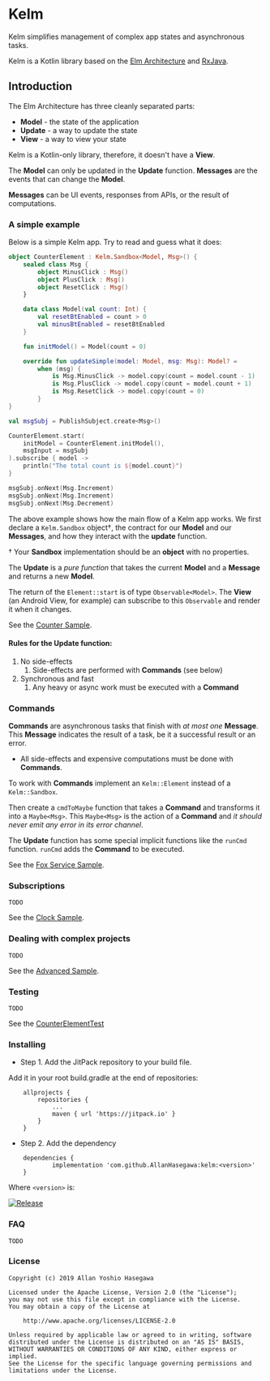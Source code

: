 # Kelm

Kelm simplifies management of complex app states and asynchronous tasks.

Kelm is a Kotlin library based on the [Elm Architecture](https://guide.elm-lang.org/architecture) and [RxJava](http://reactivex.io/).

## Introduction

The Elm Architecture has three cleanly separated parts:

- **Model** - the state of the application
- **Update** - a way to update the state
- **View** - a way to view your state

Kelm is a Kotlin-only library, therefore, it doesn't have a **View**.

The **Model** can only be updated in the **Update** function. **Messages** are the events that can change the **Model**.

**Messages** can be UI events, responses from APIs, or the result of computations.

### A simple example

Below is a simple Kelm app. Try to read and guess what it does:

```kotlin
object CounterElement : Kelm.Sandbox<Model, Msg>() {
    sealed class Msg {
        object MinusClick : Msg()
        object PlusClick : Msg()
        object ResetClick : Msg()
    }

    data class Model(val count: Int) {
        val resetBtEnabled = count > 0
        val minusBtEnabled = resetBtEnabled
    }

    fun initModel() = Model(count = 0)

    override fun updateSimple(model: Model, msg: Msg): Model? =
        when (msg) {
            is Msg.MinusClick -> model.copy(count = model.count - 1)
            is Msg.PlusClick -> model.copy(count = model.count + 1)
            is Msg.ResetClick -> model.copy(count = 0)
        }
}

val msgSubj = PublishSubject.create<Msg>()

CounterElement.start(
    initModel = CounterElement.initModel(),
    msgInput = msgSubj
).subscribe { model ->
    println("The total count is ${model.count}")
}

msgSubj.onNext(Msg.Increment)
msgSubj.onNext(Msg.Increment)
msgSubj.onNext(Msg.Decrement)
``` 

The above example shows how the main flow of a Kelm app works.
We first declare a `Kelm.Sandbox` object†, the contract for our **Model** and our **Messages**,
and how they interact with the **update** function. 

† Your **Sandbox** implementation should be an **object** with no properties.

The **Update** is a *pure function* that takes the current **Model** and a **Message** and returns a new **Model**.

The return of the `Element::start` is of type `Observable<Model>`.
The **View** (an Android View, for example) can subscribe to this `Observable` and render it when it changes.

See the [Counter Sample](sample-android/src/main/java/kelm/sample/CounterSampleActivity.kt).

#### Rules for the **Update** function:

1. No side-effects
    1. Side-effects are performed with **Commands** (see below)
1. Synchronous and fast
    1. Any heavy or async work must be executed with a **Command** 

### Commands

**Commands** are asynchronous tasks that finish with *at most one* **Message**.
This **Message** indicates the result of a task, be it a successful result
or an error.

* All side-effects and expensive computations must be done with **Commands**.

To work with **Commands** implement an ``Kelm::Element`` instead of a ``Kelm::Sandbox``.

Then create a `cmdToMaybe` function that takes a **Command** and transforms it into a `Maybe<Msg>`.
This `Maybe<Msg>` is the action of a **Command** and *it should never emit any error in its error channel*.

The **Update** function has some special implicit functions like the `runCmd` function. `runCmd` adds the **Command** to be executed.

See the [Fox Service Sample](sample-android/src/main/java/kelm/sample/FoxServiceSampleActivity.kt).

### Subscriptions

```
TODO
```

See the [Clock Sample](sample-android/src/main/java/kelm/sample/ClockSampleActivity.kt).

### Dealing with complex projects

```
TODO
```

See the [Advanced Sample](sample-android/src/main/java/kelm/sample/signUp).

### Testing

```
TODO
```

See the [CounterElementTest](sample-android/src/test/java/kelm/sample/CounterElementTest.kt)

### Installing

* Step 1. Add the JitPack repository to your build file.

Add it in your root build.gradle at the end of repositories:

```
	allprojects {
		repositories {
			...
			maven { url 'https://jitpack.io' }
		}
	}
```

* Step 2. Add the dependency

```
	dependencies {
	        implementation 'com.github.AllanHasegawa:kelm:<version>'
	}
```

Where `<version>` is:

[![Release](https://jitpack.io/v/AllanHasegawa/kelm.svg)](https://jitpack.io/#AllanHasegawa/kelm)

### FAQ

```
TODO
```

### License

```
Copyright (c) 2019 Allan Yoshio Hasegawa

Licensed under the Apache License, Version 2.0 (the "License");
you may not use this file except in compliance with the License.
You may obtain a copy of the License at

    http://www.apache.org/licenses/LICENSE-2.0

Unless required by applicable law or agreed to in writing, software
distributed under the License is distributed on an "AS IS" BASIS,
WITHOUT WARRANTIES OR CONDITIONS OF ANY KIND, either express or implied.
See the License for the specific language governing permissions and
limitations under the License.
```
